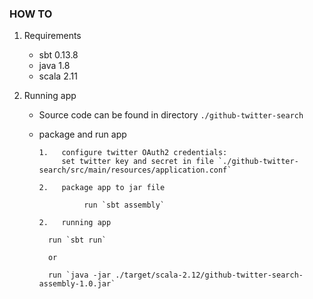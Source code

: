 ### HOW TO

1. Requirements
       
    * sbt 0.13.8
    * java 1.8
    * scala 2.11
    
2. Running app
    
    * Source code can be found in directory `./github-twitter-search`
      
    * package and run app
    
          1.   configure twitter OAuth2 credentials:
               set twitter key and secret in file `./github-twitter-search/src/main/resources/application.conf`
                    
          2.   package app to jar file
                     
                    run `sbt assembly`
          
          2.   running app
                    
            run `sbt run`
                    
            or
                     
            run `java -jar ./target/scala-2.12/github-twitter-search-assembly-1.0.jar`